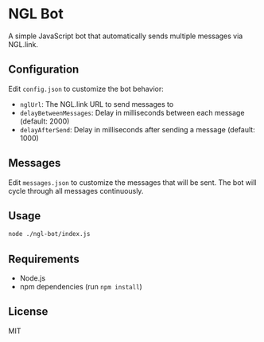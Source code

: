 # NGL Bot

A simple JavaScript bot that automatically sends multiple messages via NGL.link.

## Configuration

Edit `config.json` to customize the bot behavior:

- `nglUrl`: The NGL.link URL to send messages to
- `delayBetweenMessages`: Delay in milliseconds between each message (default: 2000)
- `delayAfterSend`: Delay in milliseconds after sending a message (default: 1000)

## Messages

Edit `messages.json` to customize the messages that will be sent. The bot will cycle through all messages continuously.

## Usage

```bash
node ./ngl-bot/index.js
```

## Requirements

- Node.js
- npm dependencies (run `npm install`)

## License

MIT